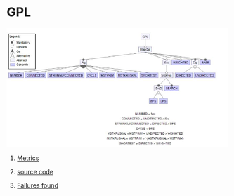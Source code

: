 # GPL


![image](https://raw.githubusercontent.com/fischerJF/challenge/master/featureModel/GPL.JPG)

1. [Metrics](https://github.com/fischerJF/challenge/blob/master/metrics/GPL.csv)
 
2. [source code](https://github.com/fischerJF/challenge/tree/master/workspace_IncLing/GPL)

3. [Failures found](https://github.com/fischerJF/challenge/blob/master/failuresFound/GPL.csv)

